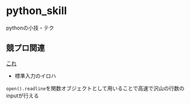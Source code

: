 # python_skill
pythonの小技・テク

## 競プロ関連
[これ](./fast_input.py)

* 標準入力のイロハ

```open().readline```を関数オブジェクトとして用いることで高速で沢山の行数のinputが行える
